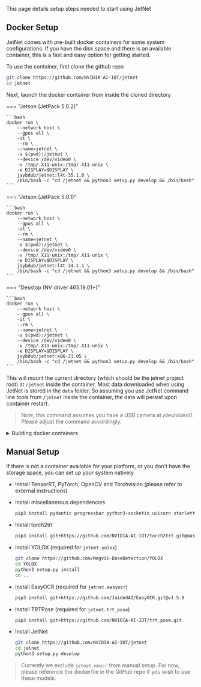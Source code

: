 This page details setup steps needed to start using JetNet

## Docker Setup

JetNet comes with pre-built docker containers for some system configurations.
If you have the disk space and there is an available container, this is a fast and easy option for getting started.  

To use the container, first clone the github repo

```bash
git clone https://github.com/NVIDIA-AI-IOT/jetnet
cd jetnet
```

Next, launch the docker container from inside the cloned directory

=== "Jetson (JetPack 5.0.2)"

    ```bash
    docker run \
        --network host \
        --gpus all \
        -it \
        --rm \
        --name=jetnet \
        -v $(pwd):/jetnet \
        --device /dev/video0 \
        -v /tmp/.X11-unix:/tmp/.X11-unix \
        -e DISPLAY=$DISPLAY \
        jaybdub/jetnet:l4t-35.1.0 \
        /bin/bash -c "cd /jetnet && python3 setup.py develop && /bin/bash"
    ```

=== "Jetson (JetPack 5.0.1)"

    ```bash
    docker run \
        --network host \
        --gpus all \
        -it \
        --rm \
        --name=jetnet \
        -v $(pwd):/jetnet \
        --device /dev/video0 \
        -v /tmp/.X11-unix:/tmp/.X11-unix \
        -e DISPLAY=$DISPLAY \
        jaybdub/jetnet:l4t-34.1.1 \
        /bin/bash -c "cd /jetnet && python3 setup.py develop && /bin/bash"
    ```

=== "Desktop (NV driver 465.19.01+)"

    ```bash
    docker run \
        --network host \
        --gpus all \
        -it \
        --rm \
        --name=jetnet \
        -v $(pwd):/jetnet \
        --device /dev/video0 \
        -v /tmp/.X11-unix:/tmp/.X11-unix \
        -e DISPLAY=$DISPLAY \
        jaybdub/jetnet:x86-21.05 \
        /bin/bash -c "cd /jetnet && python3 setup.py develop && /bin/bash"
    ```

This will mount the current directory (which should be the jetnet project root) at ``/jetnet`` inside
the container.  Most data downloaded when using JetNet is stored in the ``data`` folder.  So
assuming you use JetNet command line tools from ``/jetnet`` inside the container, the data will persist
upon container restart.

> Note, this command assumes you have a USB camera at /dev/video0.  Please adjust the command accordingly.

<details>
<summary>Building docker containers</summary>

You may want to build the containers yourself, if you have additional dependencies, or need to use
a different base container. Below are the commands we use to build the pre-made containers.
Check the GitHub repo docker files for more details.


```bash
docker build -t jaybdub/jetnet:l4t-34.1.1 -f $(pwd)/docker/l4t-34.1.1/Dockerfile $(pwd)/docker/l4t-34.1.1
```

</details>

  
## Manual Setup

If there is not a container available for your platform, or you don't have the storage
space, you can set up your system natively.

- Install TensorRT, PyTorch, OpenCV and Torchvision (please refer to external instructions)
- Install miscellanerous dependencies

    ```bash
    pip3 install pydantic progressbar python3-socketio uvicorn starlette
    ```

- Install torch2trt

    ```bash
    pip3 install git+https://github.com/NVIDIA-AI-IOT/torch2trt.git@master
    ```

- Install YOLOX (required for ``jetnet.yolox``)

    ```bash
    git clone https://github.com/Megvii-BaseDetection/YOLOX
    cd YOLOX
    python3 setup.py install
    cd ..
    ```

- Install EasyOCR (required for ``jetnet.easyocr``)

    ```bash
    pip3 install git+https://github.com/JaidedAI/EasyOCR.git@v1.5.0
    ```

- Install TRTPose (required for ``jetnet.trt_pose``)

    ```bash
    pip3 install git+https://github.com/NVIDIA-AI-IOT/trt_pose.git
    ```

- Install JetNet

    ```bash
    git clone https://github.com/NVIDIA-AI-IOT/jetnet
    cd jetnet
    python3 setup.py develop
    ```

> Currently we exclude ``jetnet.mmocr`` from manual setup. For now, please
> reference the dockerfile in the GitHub repo if you wish to use these models.
